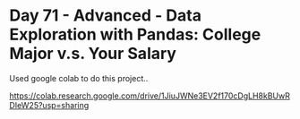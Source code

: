 # Day 71 - Advanced - Data Exploration with Pandas: College Major v.s. Your Salary

Used google colab to do this project..

https://colab.research.google.com/drive/1JiuJWNe3EV2f170cDgLH8kBUwRDIeW25?usp=sharing


